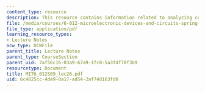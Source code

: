 ```yaml
---
content_type: resource
description: This resource contains information related to analyzing complex amplifiers.
file: /media/courses/6-012-microelectronic-devices-and-circuits-spring-2009/6c4825cc4de90a17ad542af74d163fd0_MIT6_012S09_lec26.pdf
file_type: application/pdf
learning_resource_types:
- Lecture Notes
ocw_type: OCWFile
parent_title: Lecture Notes
parent_type: CourseSection
parent_uid: 7af56c16-03a9-67a9-1fc8-5a3f4f78f3b9
resourcetype: Document
title: MIT6_012S09_lec26.pdf
uid: 6c4825cc-4de9-0a17-ad54-2af74d163fd0
---
```

